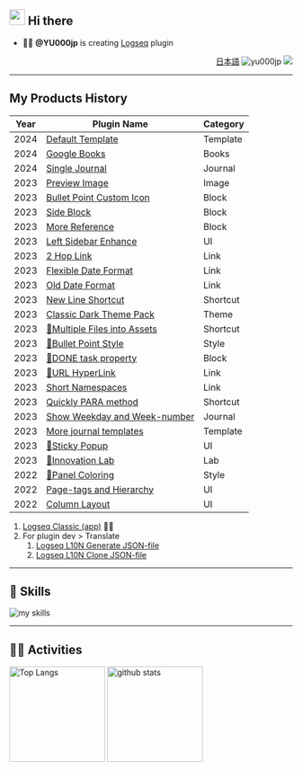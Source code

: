 ## <img src="https://media.giphy.com/media/hvRJCLFzcasrR4ia7z/giphy.gif" width="28"> Hi there

- 🧑‍💻 **@YU000jp** is creating [Logseq](https://github.com/logseq) plugin

<div align="right">

[日本語](README.ja.md)  <img src="https://komarev.com/ghpvc/?username=yu000jp&label=Profile%20views&color=0e75b6&style=flat" alt="yu000jp" /> <a href="https://www.buymeacoffee.com/yu000japan"><img src="https://img.buymeacoffee.com/button-api/?text=Buy me a pizza&emoji=🍕&slug=yu000japan&button_colour=FFDD00&font_colour=000000&font_family=Poppins&outline_colour=000000&coffee_colour=ffffff" /></a>
</div>

---

## My Products History

| Year | Plugin Name | Category |
|------|-------------|----------|
| 2024 | [Default Template](https://github.com/YU000jp/logseq-plugin-default-template) | Template |
| 2024 | [Google Books](https://github.com/YU000jp/logseq-plugin-google-books) | Books |
| 2024 | [Single Journal](https://github.com/YU000jp/logseq-plugin-single-journal) | Journal |
| 2023 | [Preview Image](https://github.com/YU000jp/logseq-plugin-preview-image) | Image |
| 2023 | [Bullet Point Custom Icon](https://github.com/YU000jp/logseq-plugin-side-block) | Block |
| 2023 | [Side Block](https://github.com/YU000jp/logseq-plugin-side-block) | Block |
| 2023 | [More Reference](https://github.com/YU000jp/logseq-plugin-reference-guide) | Block |
| 2023 | [Left Sidebar Enhance](https://github.com/YU000jp/logseq-plugin-left-sidebar-enhance) | UI |
| 2023 | [2 Hop Link](https://github.com/YU000jp/logseq-plugin-two-hop-link) | Link |
| 2023 | [Flexible Date Format](https://github.com/YU000jp/logseq-plugin-flex-date-format) | Link |
| 2023 | [Old Date Format](https://github.com/YU000jp/logseq-plugin-legacy-date-format) | Link |
| 2023 | [New Line Shortcut](https://github.com/YU000jp/logseq-plugin-blank-line) | Shortcut |
| 2023 | [Classic Dark Theme Pack](https://github.com/YU000jp/logseq-theme-classic-dark-theme-pack) | Theme |
| 2023 | [📂Multiple Files into Assets](https://github.com/YU000jp/logseq-plugin-multiple-assets) | Shortcut |
| 2023 | [🔷Bullet Point Style](https://github.com/YU000jp/logseq-plugin-bullet-point-style) | Style |
| 2023 | [💪DONE task property](https://github.com/YU000jp/logseq-plugin-confirmation-done-task) | Block |
| 2023 | [🔗URL HyperLink](https://github.com/YU000jp/logseq-plugin-confirmation-hyperlink) | Link |
| 2023 | [Short Namespaces](https://github.com/YU000jp/logseq-plugin-short-namespaces) | Link |
| 2023 | [Quickly PARA method](https://github.com/YU000jp/logseq-plugin-quickly-para-method) | Shortcut |
| 2023 | [Show Weekday and Week-number](https://github.com/YU000jp/logseq-plugin-show-weekday-and-week-number) | Journal |
| 2023 | [More journal templates](https://github.com/YU000jp/logseq-plugin-weekdays-and-weekends) | Template |
| 2023 | [📍Sticky Popup](https://github.com/YU000jp/logseq-plugin-sticky-popup) | UI |
| 2023 | [🌱Innovation Lab](https://github.com/YU000jp/logseq-plugin-some-menu-extender) | Lab |
| 2022 | [🎨Panel Coloring](https://github.com/YU000jp/logseq-plugin-panel-coloring) | Style |
| 2022 | [Page-tags and Hierarchy](https://github.com/YU000jp/logseq-page-tags-and-hierarchy) | UI |
| 2022 | [Column Layout](https://github.com/YU000jp/Logseq-column-Layout) | UI |

1. [Logseq Classic (app)](https://github.com/YU000jp/fork-logseq) 🚧🦺
1. For plugin dev > Translate
   1. [Logseq L10N Generate JSON-file](https://github.com/YU000jp/logseq-l10n-generate-json)
   1. [Logseq L10N Clone JSON-file](https://github.com/YU000jp/logseq-l10n-clone-json)

---

## 🌱 Skills
<img alt="my skills" src="https://skillicons.dev/icons?theme=dark&perline=7&i=clojure,ts,js,css,html,perl,php" />
<br>

---

## 🏃‍♀️ Activities
<div align="left"> 
  <img alt="Top Langs" height="170px" src="https://github-readme-stats.vercel.app/api?username=YU000jp&theme=vue-dark&layout=compact" />
  <img alt="github stats" height="170px" src="https://github-readme-stats.vercel.app/api/top-langs/?username=YU000jp&theme=vue-dark&layout=compact" />
</div>
